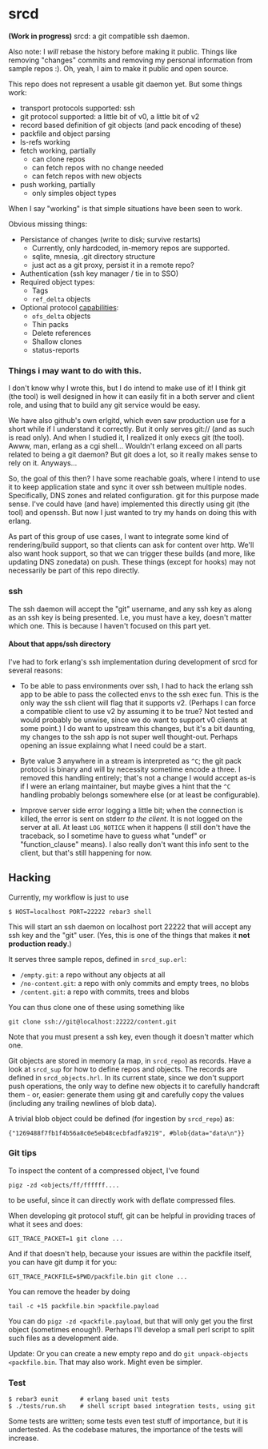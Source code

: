 srcd
====

**(Work in progress)** srcd: a git compatible ssh daemon.

Also note: I *will* rebase the history before making it public.
Things like removing "changes" commits and removing my personal
information from sample repos :). Oh, yeah, I aim to make it
public and open source.

This repo does not represent a usable git daemon yet. But some
things work:

 * transport protocols supported: ssh
 * git protocol supported: a little bit of v0, a little bit of v2
 * record based definition of git objects (and pack encoding of these)
 * packfile and object parsing
 * ls-refs working
 * fetch working, partially
   * can clone repos
   * can fetch repos with no change needed
   * can fetch repos with new objects
 * push working, partially
   * only simples object types

When I say "working" is that simple situations have been seen to work.

Obvious missing things:

 * Persistance of changes (write to disk; survive restarts)
   * Currently, only hardcoded, in-memory repos are supported.
   * sqlite, mnesia, .git directory structure
   * just act as a git proxy, persist it in a remote repo?
 * Authentication (ssh key manager / tie in to SSO)
 * Required object types:
   * Tags
   * `ref_delta` objects
 * Optional protocol [capabilities][git-caps]:
   * `ofs_delta` objects
   * Thin packs
   * Delete references
   * Shallow clones
   * status-reports

[git-caps]: https://github.com/git/git/blob/master/Documentation/technical/protocol-capabilities.txt

### Things i may want to do with this.
I don't know why I wrote this, but I do intend to make use of it!
I think git (the tool) is well designed in how it can easily fit
in a both server and client role, and using that to build any git
service would be easy.

We have also github's own erlgitd, which even saw production use
for a short while if I understand it correctly. But it only
serves git:// (and as such is read only). And when I studied it,
I realized it only execs git (the tool). Awww, man, erlang as a
cgi shell... Wouldn't erlang exceed on all parts related to being
a git daemon? But git does a lot, so it really makes sense to rely
on it. Anyways...

So, the goal of this then? I have some reachable goals, where I
intend to use it to keep application state and sync it over ssh
between multiple nodes. Specifically, DNS zones and related
configuration. git for this purpose made sense. I've could have
(and have) implemented this directly using git (the tool) and
openssh. But now I just wanted to try my hands on doing this with
erlang.

As part of this group of use cases, I want to integrate some kind
of rendering/build support, so that clients can ask for content
over http. We'll also want hook support, so that we can trigger
these builds (and more, like updating DNS zonedata) on push.
These things (except for hooks) may not necessarily be part of
this repo directly.

### ssh

The ssh daemon will accept the "git" username, and any ssh key as
along as an ssh key is being presented. I.e, you must have a key,
doesn't matter which one. This is because I haven't focused on
this part yet.

#### About that apps/ssh directory

I've had to fork erlang's ssh implementation during development
of srcd for several reasons:

* To be able to pass environments over ssh, I had to hack the
  erlang ssh app to be able to pass the collected envs to the ssh
  exec fun. This is the only way the ssh client will flag that it
  supports v2. (Perhaps I can force a compatible client to use v2
  by assuming it to be true? Not tested and would probably be
  unwise, since we do want to support v0 clients at some point.)
  I do want to upstream this changes, but it's a bit daunting, my
  changes to the ssh app is not super well thought-out. Perhaps
  opening an issue explainng what I need could be a start.

* Byte value 3 anywhere in a stream is interpreted as `^C`; the
  git pack protocol is binary and will by necessity sometime
  encode a three. I removed this handling entirely; that's not a
  change I would accept as-is if I were an erlang maintainer, but
  maybe gives a hint that the `^C` handling probably belongs
  somewhere else (or at least be configurable).

* Improve server side error logging a little bit; when the
  connection is killed, the error is sent on stderr *to the
  client*. It is not logged on the server at all. At least
  `LOG_NOTICE` when it happens (I still don't have the traceback,
  so I sometime have to guess what "undef" or "function_clause"
  means). I also really don't want this info sent to the client,
  but that's still happening for now.

Hacking
-------

Currently, my workflow is just to use

    $ HOST=localhost PORT=22222 rebar3 shell

This will start an ssh daemon on localhost port 22222 that will
accept any ssh key and the "git" user. (Yes, this is one of the
things that makes it **not production ready**.)

It serves three sample repos, defined in `srcd_sup.erl`:

 * `/empty.git`: a repo without any objects at all
 * `/no-content.git`: a repo with only commits and empty trees,
                      no blobs
 * `/content.git`: a repo with commits, trees and blobs

You can thus clone one of these using something like

    git clone ssh://git@localhost:22222/content.git

Note that you must present a ssh key, even though it doesn't
matter which one.

Git objects are stored in memory (a map, in `srcd_repo`) as
records. Have a look at `srcd_sup` for how to define repos and
objects. The records are defined in `srcd_objects.hrl`.  In its
current state, since we don't support push operations, the only
way to define new objects it to carefully handcraft them - or,
easier: generate them using git and carefully copy the values
(including any trailing newlines of blob data).

A trivial blob object could be defined (for ingestion by
`srcd_repo`) as:

    {"1269488f7fb1f4b56a8c0e5eb48cecbfadfa9219", #blob{data="data\n"}}

### Git tips

To inspect the content of a compressed object, I've found

    pigz -zd <objects/ff/ffffff....

to be useful, since it can directly work with deflate compressed files.

When developing git protocol stuff, git can be helpful in providing
traces of what it sees and does:

    GIT_TRACE_PACKET=1 git clone ...

And if that doesn't help, because your issues are within the
packfile itself, you can have git dump it for you:

    GIT_TRACE_PACKFILE=$PWD/packfile.bin git clone ...

You can remove the header by doing

    tail -c +15 packfile.bin >packfile.payload

You can do `pigz -zd <packfile.payload`, but that will only get
you the first object (sometimes enough!). Perhaps I'll develop a
small perl script to split such files as a development aide.

Update: Or you can create a new empty repo and do `git
unpack-objects <packfile.bin`. That may also work. Might even be
simpler.

### Test

    $ rebar3 eunit      # erlang based unit tests
    $ ./tests/run.sh    # shell script based integration tests, using git

Some tests are written; some tests even test stuff of importance,
but it is undertested. As the codebase matures, the importance of
the tests will increase.
